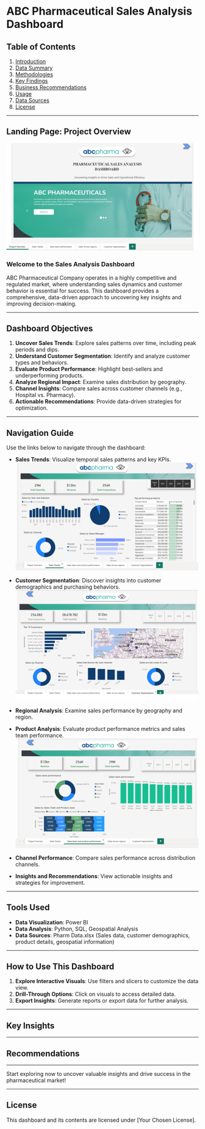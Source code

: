 # ABC Pharmaceutical Sales Analysis Dashboard

## Table of Contents

1. [Introduction](#landing-page-project-overview)
2. [Data Summary](#tools-used)
3. [Methodologies](#how-to-use-this-dashboard)
4. [Key Findings](#key-insights)
5. [Business Recommendations](#recommendations)
6. [Usage](#how-to-use-this-dashboard)
7. [Data Sources](#tools-used)
8. [License](#license)

---

## Landing Page: Project Overview
![Project Overview](https://github.com/calua-83/Abc-Sales-Dashboard/blob/main/ABC%20Pharm%20project%20overview.png?raw=true)

### Welcome to the Sales Analysis Dashboard

ABC Pharmaceutical Company operates in a highly competitive and regulated market, where understanding sales dynamics and customer behavior is essential for success. This dashboard provides a comprehensive, data-driven approach to uncovering key insights and improving decision-making.

---

## Dashboard Objectives

1. **Uncover Sales Trends**: Explore sales patterns over time, including peak periods and dips.
2. **Understand Customer Segmentation**: Identify and analyze customer types and behaviors.
3. **Evaluate Product Performance**: Highlight best-sellers and underperforming products.
4. **Analyze Regional Impact**: Examine sales distribution by geography.
5. **Channel Insights**: Compare sales across customer channels (e.g., Hospital vs. Pharmacy).
6. **Actionable Recommendations**: Provide data-driven strategies for optimization.

---

## Navigation Guide

Use the links below to navigate through the dashboard:

- **Sales Trends**: Visualize temporal sales patterns and key KPIs.
  ![Sales Trends](https://github.com/calua-83/Abc-Sales-Dashboard/blob/main/ABC_pharma_%20saletrends.png?raw=true)

- **Customer Segmentation**: Discover insights into customer demographics and purchasing behaviors.
  ![Customer Segmentation](https://github.com/calua-83/Abc-Sales-Dashboard/blob/main/Customer_segment.png?raw=true)

- **Regional Analysis**: Examine sales performance by geography and region.

- **Product Analysis**: Evaluate product performance metrics and sales team performance.
  ![Product Analysis](https://github.com/calua-83/Abc-Sales-Dashboard/blob/main/sales%20team%20and%20product%20performance.png?raw=true)

- **Channel Performance**: Compare sales performance across distribution channels.

- **Insights and Recommendations**: View actionable insights and strategies for improvement.

---

## Tools Used

- **Data Visualization**: Power BI
- **Data Analysis**: Python, SQL, Geospatial Analysis
- **Data Sources**: Pharm Data.xlsx (Sales data, customer demographics, product details, geospatial information)

---

## How to Use This Dashboard

1. **Explore Interactive Visuals**: Use filters and slicers to customize the data view.
2. **Drill-Through Options**: Click on visuals to access detailed data.
3. **Export Insights**: Generate reports or export data for further analysis.

---

## Key Insights


---

## Recommendations



---

Start exploring now to uncover valuable insights and drive success in the pharmaceutical market!

---

## License

This dashboard and its contents are licensed under [Your Chosen License].
